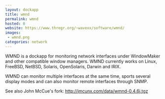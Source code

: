 ```yaml
---
layout: dockapp
title: wmnd
permalink: wmnd
hosted: 0
website: https://www.thregr.org/~wavexx/software/wmnd/
images:
 - wmnd.png
categories: network
---
```

WMND is a dockapp for monitoring network interfaces under WindowMaker and other compatible window managers. WMND currently works on Linux, FreeBSD, NetBSD, Solaris, OpenSolaris, Darwin and IRIX.

WMND can monitor multiple interfaces at the same time, sports several display modes and can also monitor remote interfaces through SNMP.

See also John McCue's fork:  http://jmcunx.com/data/wmnd-0.4.6j.tgz
